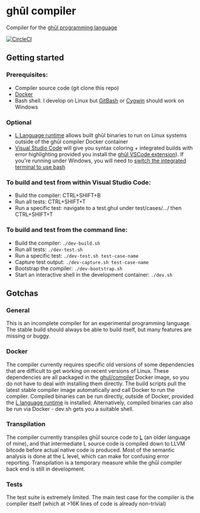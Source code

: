 # ghūl compiler
Compiler for the [ghūl programming language](https://www.ghul.io)

[![CircleCI](https://circleci.com/gh/degory/ghul.svg?style=svg&circle-token=a8cc18c732765321822d80fe474272d461c3dc8c)](https://circleci.com/gh/degory/ghul)

## Getting started
### Prerequisites:
- Compiler source code (git clone this repo)
- [Docker](https://www.docker.com)
- Bash shell. I develop on Linux but [GitBash](https://git-scm.com/download/win) or [Cygwin](https://cygwin.com/install.html) should work on Windows

### Optional
- [L Language runtime](https://github.com/degory/llc/releases) allows built ghūl binaries to run on Linux systems outside of the ghūl compiler Docker container
- [Visual Studio Code](https://code.visualstudio.com) will give you syntax coloring + integrated builds with error highlighting provided you install the [ghūl VSCode extension](https://github.com/degory/ghul-vsce/releases)). If you're running under Windows, you will need to [switch the integrated terminal to use bash](https://code.visualstudio.com/docs/editor/integrated-terminal)

### To build and test from within Visual Studio Code:
- Build the compiler: CTRL+SHIFT+B
- Run all tests: CTRL+SHIFT+T
- Run a specific test: navigate to a test.ghul under test/cases/.../ then CTRL+SHIFT+T

### To build and test from the command line:
- Build the compiler: `./dev-build.sh`
- Run all tests: `./dev-test.sh`
- Run a specific test: `./dev-test.sh test-case-name`
- Capture test output: `./dev-capture.sh test-case-name`
- Bootstrap the compiler: `./dev-bootstrap.sh`
- Start an interactive shell in the development container: `./dev.sh`

## Gotchas
### General
This is an incomplete compiler for an experimental programming language. The stable build should always be able to build itself, but many features are missing or buggy.

### Docker
The compiler currently requires specific old versions of some dependencies that are difficult to get working on recent versions of Linux. These dependencies are all packaged in the [ghul/compiler](https://cloud.docker.com/swarm/ghul/repository/docker/ghul/compiler/general) Docker image, so you do not have to deal with installing them directly. The build scripts pull the latest stable compiler image automatically and call Docker to run the compiler. Compiled binaries can be run directly, outside of Docker, provided the [L language runtime](https://github.com/degory/llc/releases) is installed. Alternatively, compiled binaries can also be run via Docker - dev.sh gets you a suitable shell.

### Transpilation
The compiler currently transpiles ghūl source code to [L](https://github.com/degory/llc) (an older language of mine), and that intermediate L source code is compiled down to LLVM bitcode before actual native code is produced. Most of the semantic analysis is done at the L level, which can make for confusing error reporting. Transpilation is a temporary measure while the ghūl compiler back end is still in development.

### Tests
The test suite is extremely limited. The main test case for the compiler is the compiler itself (which at >16K lines of code is already non-trivial)


